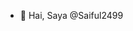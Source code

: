- 👋 Hai, Saya @Saiful2499

<!---
Saiful2499/Saiful2499 is a ✨ special ✨ repository because its `README.md` (this file) appears on your GitHub profile.
You can click the Preview link to take a look at your changes.
--->

